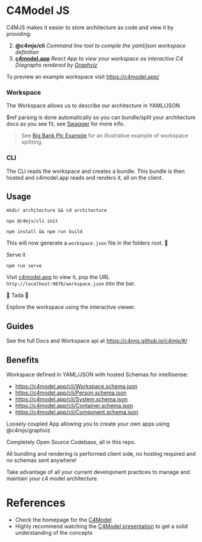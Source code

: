 # C4Model JS

C4MJS makes it easier to store architecture as code and view it by providing:

2. **@c4mjs/cli** _Command line tool to compile the yaml/json workspace definition_
3. **[c4model.app](https://c4model.app/)** _React App to view your workspace as interactive C4 Diagraphs rendered by [Graphviz](https://graphviz.org/)_

To preview an example workspace visit https://c4model.app/

### Workspace

The Workspace allows us to describe our architecture in YAML/JSON

$ref parsing is done automatically so you can bundle/split your architecture docs as you see fit, see [Swagger](https://swagger.io/docs/specification/using-ref/) for more info.

> See [Big Bank Plc Example](https://github.com/JonathanTurnock/c4mjs/tree/main/examples/big-bank-plc) for an illustrative example of workspace splitting.

### CLI

The CLI reads the workspace and creates a bundle. This bundle is then hosted and c4model.app reads and renders it, all on the client.

## Usage

```shell
mkdir architecture && cd architecture

npx @c4mjs/cli init

npm install && npm run build
```

This will now generate a `workspace.json` file in the folders root. 🚀

Serve it

```shell
npm run serve
```

Visit [c4model.app](https://c4model.app/) to view it, pop the URL `http://localhost:9876/workspace.json` into the bar.

🎉 Tada 🎉

Explore the workspace using the interactive viewer.

## Guides

See the full Docs and Workspace api at https://c4mjs.github.io/c4mjs/#/

## Benefits

Workspace defined in YAML/JSON with hosted Schemas for intellisense:
- https://c4model.app/cli/Workspace.schema.json
- https://c4model.app/cli/Person.schema.json
- https://c4model.app/cli/System.schema.json
- https://c4model.app/cli/Container.schema.json
- https://c4model.app/cli/Component.schema.json

Loosely coupled App allowing you to create your own apps using @c4mjs/graphviz

Completely Open Source Codebase, all in this repo.

All bundling and rendering is performed client side, no hosting required and no schemas sent anywhere!

Take advantage of all your current development practices to manage and maintain your c4 model architecture.

# References

- Check the homepage for the [C4Model](https://c4model.com/)
- Highly recommend watching the [C4Model presentation](https://www.youtube.com/watch?v=x2-rSnhpw0g) to get a solid understanding of the concepts

